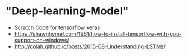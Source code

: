 # "Deep-learning-Model" 
- Scratch Code for tensorflow keras
- https://shawnhymel.com/1961/how-to-install-tensorflow-with-gpu-support-on-windows/
- http://colah.github.io/posts/2015-08-Understanding-LSTMs/
